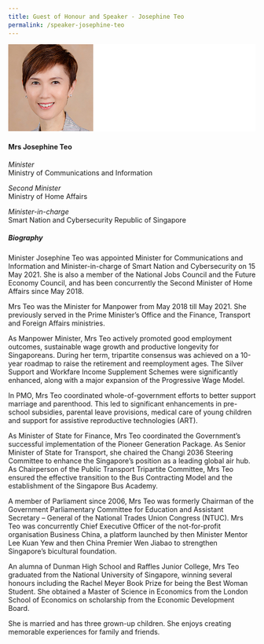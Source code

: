 ```yaml
---
title: Guest of Honour and Speaker - Josephine Teo
permalink: /speaker-josephine-teo
---
```



![Josephine-Teo](/images/speakers/Josephine-Teo.jpg)

#### **Mrs Josephine Teo**

*Minister*  
Ministry of Communications and Information

*Second Minister*  
Ministry of Home Affairs

*Minister-in-charge*  
Smart Nation and Cybersecurity Republic of Singapore

##### **Biography**

Minister Josephine Teo was appointed Minister for Communications and Information and Minister-in-charge of Smart Nation and Cybersecurity on 15 May 2021. She is also a member of the National Jobs Council and the Future Economy Council, and has been concurrently the Second Minister of Home Affairs since May 2018.

Mrs Teo was the Minister for Manpower from May 2018 till May 2021. She previously served in the Prime Minister’s Office and the Finance, Transport and Foreign Affairs ministries.

As Manpower Minister, Mrs Teo actively promoted good employment outcomes, sustainable wage growth and productive longevity for Singaporeans. During her
term, tripartite consensus was achieved on a 10-year roadmap to raise the retirement and reemployment ages. The Silver Support and Workfare Income Supplement Schemes were significantly enhanced, along with a major expansion of the Progressive Wage Model.

In PMO, Mrs Teo coordinated whole-of-government efforts to better support marriage and parenthood. This led to significant enhancements in pre-school
subsidies, parental leave provisions, medical care of young children and support for assistive reproductive technologies (ART).

As Minister of State for Finance, Mrs Teo coordinated the Government’s successful implementation of the Pioneer Generation Package. As Senior Minister of State for Transport, she chaired the Changi 2036 Steering Committee to enhance the Singapore’s position as a leading global air hub. As Chairperson of the Public Transport Tripartite Committee, Mrs Teo ensured the effective transition to the Bus Contracting Model and the establishment of the Singapore Bus Academy.

A member of Parliament since 2006, Mrs Teo was formerly Chairman of the Government Parliamentary Committee for Education and Assistant Secretary –
General of the National Trades Union Congress (NTUC). Mrs Teo was concurrently Chief Executive Officer of the not-for-profit organisation Business China, a platform launched by then Minister Mentor Lee Kuan Yew and then China Premier Wen Jiabao to strengthen Singapore’s bicultural foundation.

An alumna of Dunman High School and Raffles Junior College, Mrs Teo graduated from the National University of Singapore, winning several honours including the Rachel Meyer Book Prize for being the Best Woman Student. She obtained a Master of Science in Economics from the London School of Economics on scholarship from the Economic Development Board.

She is married and has three grown-up children. She enjoys creating memorable experiences for family and friends.